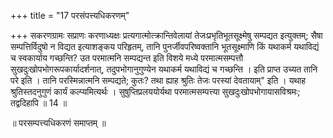 +++
title = "17 परसंपत्त्यधिकरणम्"

+++
सकरणग्रामः सप्राणः करणाध्यक्षः प्रत्यगात्मोत्क्रान्तिवेलायां तेजःप्रभृतिभूतसूक्ष्मेषु सम्पद्यत इत्युक्तम्; सैषा सम्पत्तिर्विदुषो न विद्यत इत्याशङ्कय परिहृतम्, तानि पुनर्जीवपरिष्वक्तानि भूतसूक्ष्माणि किं यथाकर्म यथाविद्यं च स्वकार्याय गच्छन्ति? उत परमात्मनि सम्पद्यन्त इति विशये मध्ये परमात्मसम्पत्तौ सुखदुःखोपभोगरूपकार्यादर्शनात्, तदुपभोगानुगुण्येन यथाकर्म यथाविद्यं च गच्छन्ति । इति प्राप्त उच्यत तानि परे इति । तानि परस्मिन्नात्मनि सम्पद्यते; कुतः? तथा ह्याह श्रुतिः तेजः परस्यां देवतायाम्" इति । यथाह श्रुतिस्तदनुगुणं कार्यं कल्प्यमित्यर्थः । सुषुप्तिप्रलययोर्यथा परमात्मसम्पत्त्या सुखदुःखोपभोगायासविश्रमः; तद्वदिहापि ॥ 14 ॥

॥ परसम्पत्त्यधिकरणं समाप्तम् ॥